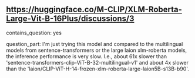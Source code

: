 ## https://huggingface.co/M-CLIP/XLM-Roberta-Large-Vit-B-16Plus/discussions/3

contains_question: yes

question_part: I'm just trying this model and compared to the multilingual models from sentence-transformers or the large laion xlm-roberta models, the inference performance is very slow. I.e., about 61x slower than 'sentence-transformers-clip-ViT-B-32-multilingual-v1' and about 4x slower than the 'laion/CLIP-ViT-H-14-frozen-xlm-roberta-large-laion5B-s13B-b90'.